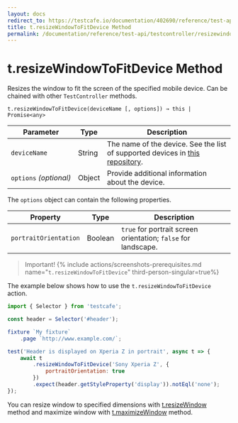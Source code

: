 ```yaml
---
layout: docs
redirect_to: https://testcafe.io/documentation/402690/reference/test-api/testcontroller/resizewindowtofitdevice
title: t.resizeWindowToFitDevice Method
permalink: /documentation/reference/test-api/testcontroller/resizewindowtofitdevice.html
---
```

# t.resizeWindowToFitDevice Method

Resizes the window to fit the screen of the specified mobile device. Can be chained with other `TestController` methods.

```text
t.resizeWindowToFitDevice(deviceName [, options]) → this | Promise<any>
```

Parameter              | Type   | Description
---------------------- | ------ | -------------------------------------------------------------------------------------------
`deviceName`           | String | The name of the device. See the list of supported devices in [this repository](https://github.com/DevExpress/device-specs/blob/master/viewport-sizes.json).
`options`&#160;*(optional)* | Object | Provide additional information about the device.

The `options` object can contain the following properties.

Property              | Type    | Description
--------------------- | ------- | --------------------------------------------------------------
`portraitOrientation` | Boolean | `true` for portrait screen orientation; `false` for landscape.

> Important! {% include actions/screenshots-prerequisites.md name="`t.resizeWindowToFitDevice`" third-person-singular=true%}

The example below shows how to use the `t.resizeWindowToFitDevice` action.

```js
import { Selector } from 'testcafe';

const header = Selector('#header');

fixture `My fixture`
    .page `http://www.example.com/`;

test('Header is displayed on Xperia Z in portrait', async t => {
    await t
        .resizeWindowToFitDevice('Sony Xperia Z', {
            portraitOrientation: true
        })
        .expect(header.getStyleProperty('display')).notEql('none');
});
```

You can resize window to specified dimensions with [t.resizeWindow](resizewindow.md) method and maximize window with [t.maximizeWindow](maximizewindow.md) method.
